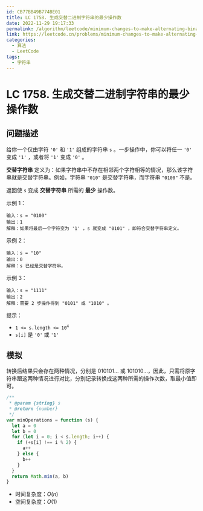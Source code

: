 ```yaml
---
id: CB77BB49B774BE01
title: LC 1758. 生成交替二进制字符串的最少操作数
date: 2022-11-29 19:17:33
permalink: /algorithm/leetcode/minimum-changes-to-make-alternating-binary-string
link: https://leetcode.cn/problems/minimum-changes-to-make-alternating-binary-string
categories:
  - 算法
  - LeetCode
tags:
  - 字符串
---
```


# LC 1758. 生成交替二进制字符串的最少操作数

<Level :type='1'/>

## 问题描述

给你一个仅由字符 `'0'` 和 `'1'` 组成的字符串 `s` 。一步操作中，你可以将任一 `'0'` 变成 `'1'` ，或者将 `'1'` 变成 `'0'` 。

**交替字符串** 定义为：如果字符串中不存在相邻两个字符相等的情况，那么该字符串就是交替字符串。例如，字符串 `"010"` 是交替字符串，而字符串 `"0100"` 不是。

返回使 `s` 变成 **交替字符串** 所需的 **最少** 操作数。

示例 1：

```text
输入：s = "0100"
输出：1
解释：如果将最后一个字符变为 '1' ，s 就变成 "0101" ，即符合交替字符串定义。
```

示例 2：

```text
输入：s = "10"
输出：0
解释：s 已经是交替字符串。
```

示例 3：

```text
输入：s = "1111"
输出：2
解释：需要 2 步操作得到 "0101" 或 "1010" 。
```

提示：

- <code>1 <= s.length <= 10<sup>4</sup></code>
- `s[i]` 是 `'0'` 或 `'1'`

## 模拟

转换后结果只会存在两种情况，分别是 $010101\dots$ 或 $101010\dots$，因此，只需将原字符串跟这两种情况进行对比，分别记录转换成这两种所需的操作次数，取最小值即可。

```javascript
/**
 * @param {string} s
 * @return {number}
 */
var minOperations = function (s) {
  let a = 0
  let b = 0
  for (let i = 0; i < s.length; i++) {
    if (+s[i] !== i % 2) {
      a++
    } else {
      b++
    }
  }
  return Math.min(a, b)
}
```

- 时间复杂度：$O(n)$
- 空间复杂度：$O(1)$
